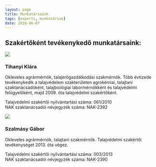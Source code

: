 ```yaml
---
layout: page
title: Munkatársaink
tags: [experts, munkatársak]
date: 2016-06-07
---
```


## Szakértőként tevékenykedő munkatársaink:

<div class="clearfix">

<img class="uszokep" src="{{ site.url }}/assets/img/tihanyi_klara.png">

<h3>Tihanyi Klára</h3>

<p style="text-align:left">Okleveles agrármérnök, talajerőgazdálkodási szakmérnök. Több évtizede tevékenykedik a talajvédelem szakterületen agrokémiai, talajtani szaktanácsadóként, talajbiológiai labormérnökként és talajvédelmi felügyelőként, majd 2009. óta talajvédelmi szakértőként.</p>

<p>
Talajvédelmi szakértői nyilvántartási száma: 061/2010
<br />
NAK szaktanácsadói névjegyzék száma: NAK-2392
</p>

</div>

<div class="clearfix">

<img class="uszokep" src="{{ site.url }}/assets/img/szalmasy_gabor.png">

<h3>Szalmásy Gábor</h3>

<p style="text-align:left">Okleveles agrármérnök, talajtani szakmérnök. Talajvédelmi szakértői tevékenységet 2013. óta végez.</p>

<p>
Talajvédelmi szakértői nyilvántartási száma: 003/2013
<br />
NAK szaktanácsadói névjegyzék száma: NAK-2390
</p>

</div>
